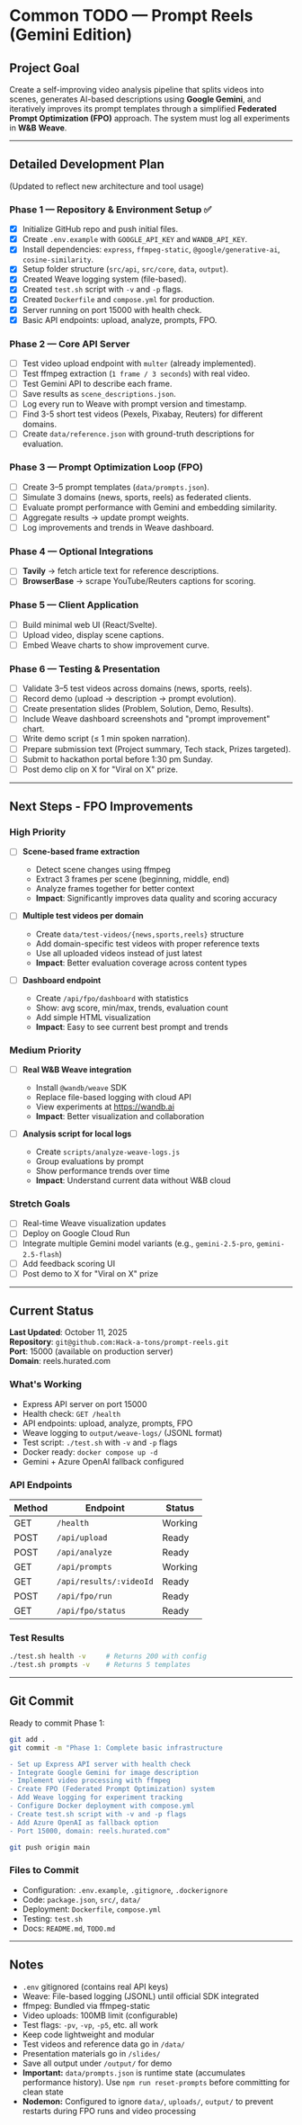 # Common TODO — Prompt Reels (Gemini Edition)

## Project Goal
Create a self-improving video analysis pipeline that splits videos into scenes, generates AI-based descriptions using **Google Gemini**, and iteratively improves its prompt templates through a simplified **Federated Prompt Optimization (FPO)** approach. The system must log all experiments in **W&B Weave**.

---

## Detailed Development Plan
(Updated to reflect new architecture and tool usage)

### Phase 1 — Repository & Environment Setup ✅
- [x] Initialize GitHub repo and push initial files.
- [x] Create `.env.example` with `GOOGLE_API_KEY` and `WANDB_API_KEY`.
- [x] Install dependencies: `express`, `ffmpeg-static`, `@google/generative-ai`, `cosine-similarity`.
- [x] Setup folder structure (`src/api`, `src/core`, `data`, `output`).
- [x] Created Weave logging system (file-based).
- [x] Created `test.sh` script with `-v` and `-p` flags.
- [x] Created `Dockerfile` and `compose.yml` for production.
- [x] Server running on port 15000 with health check.
- [x] Basic API endpoints: upload, analyze, prompts, FPO.

### Phase 2 — Core API Server
- [ ] Test video upload endpoint with `multer` (already implemented).
- [ ] Test ffmpeg extraction (`1 frame / 3 seconds`) with real video.
- [ ] Test Gemini API to describe each frame.
- [ ] Save results as `scene_descriptions.json`.
- [ ] Log every run to Weave with prompt version and timestamp.
- [ ] Find 3-5 short test videos (Pexels, Pixabay, Reuters) for different domains.
- [ ] Create `data/reference.json` with ground-truth descriptions for evaluation.

### Phase 3 — Prompt Optimization Loop (FPO)
- [ ] Create 3–5 prompt templates (`data/prompts.json`).
- [ ] Simulate 3 domains (news, sports, reels) as federated clients.
- [ ] Evaluate prompt performance with Gemini and embedding similarity.
- [ ] Aggregate results → update prompt weights.
- [ ] Log improvements and trends in Weave dashboard.

### Phase 4 — Optional Integrations
- [ ] **Tavily** → fetch article text for reference descriptions.
- [ ] **BrowserBase** → scrape YouTube/Reuters captions for scoring.

### Phase 5 — Client Application
- [ ] Build minimal web UI (React/Svelte).
- [ ] Upload video, display scene captions.
- [ ] Embed Weave charts to show improvement curve.

### Phase 6 — Testing & Presentation
- [ ] Validate 3–5 test videos across domains (news, sports, reels).
- [ ] Record demo (upload → description → prompt evolution).
- [ ] Create presentation slides (Problem, Solution, Demo, Results).
- [ ] Include Weave dashboard screenshots and "prompt improvement" chart.
- [ ] Write demo script (≤ 1 min spoken narration).
- [ ] Prepare submission text (Project summary, Tech stack, Prizes targeted).
- [ ] Submit to hackathon portal before 1:30 pm Sunday.
- [ ] Post demo clip on X for "Viral on X" prize.

---

## Next Steps - FPO Improvements

### High Priority
- [ ] **Scene-based frame extraction**
  - Detect scene changes using ffmpeg
  - Extract 3 frames per scene (beginning, middle, end)
  - Analyze frames together for better context
  - **Impact**: Significantly improves data quality and scoring accuracy

- [ ] **Multiple test videos per domain**
  - Create `data/test-videos/{news,sports,reels}` structure
  - Add domain-specific test videos with proper reference texts
  - Use all uploaded videos instead of just latest
  - **Impact**: Better evaluation coverage across content types

- [ ] **Dashboard endpoint**
  - Create `/api/fpo/dashboard` with statistics
  - Show: avg score, min/max, trends, evaluation count
  - Add simple HTML visualization
  - **Impact**: Easy to see current best prompt and trends

### Medium Priority
- [ ] **Real W&B Weave integration**
  - Install `@wandb/weave` SDK
  - Replace file-based logging with cloud API
  - View experiments at https://wandb.ai
  - **Impact**: Better visualization and collaboration

- [ ] **Analysis script for local logs**
  - Create `scripts/analyze-weave-logs.js`
  - Group evaluations by prompt
  - Show performance trends over time
  - **Impact**: Understand current data without W&B cloud

### Stretch Goals
- [ ] Real-time Weave visualization updates
- [ ] Deploy on Google Cloud Run
- [ ] Integrate multiple Gemini model variants (e.g., `gemini-2.5-pro`, `gemini-2.5-flash`)
- [ ] Add feedback scoring UI
- [ ] Post demo to X for "Viral on X" prize

---

## Current Status

**Last Updated**: October 11, 2025  
**Repository**: `git@github.com:Hack-a-tons/prompt-reels.git`  
**Port**: 15000 (available on production server)  
**Domain**: reels.hurated.com

### What's Working
- Express API server on port 15000
- Health check: `GET /health`
- API endpoints: upload, analyze, prompts, FPO
- Weave logging to `output/weave-logs/` (JSONL format)
- Test script: `./test.sh` with `-v` and `-p` flags
- Docker ready: `docker compose up -d`
- Gemini + Azure OpenAI fallback configured

### API Endpoints
| Method | Endpoint | Status |
|--------|----------|--------|
| GET | `/health` | Working |
| POST | `/api/upload` | Ready |
| POST | `/api/analyze` | Ready |
| GET | `/api/prompts` | Working |
| GET | `/api/results/:videoId` | Ready |
| POST | `/api/fpo/run` | Ready |
| GET | `/api/fpo/status` | Ready |

### Test Results
```bash
./test.sh health -v     # Returns 200 with config
./test.sh prompts -v    # Returns 5 templates
```

---

## Git Commit

Ready to commit Phase 1:
```bash
git add .
git commit -m "Phase 1: Complete basic infrastructure

- Set up Express API server with health check
- Integrate Google Gemini for image description  
- Implement video processing with ffmpeg
- Create FPO (Federated Prompt Optimization) system
- Add Weave logging for experiment tracking
- Configure Docker deployment with compose.yml
- Create test.sh script with -v and -p flags
- Add Azure OpenAI as fallback option
- Port 15000, domain: reels.hurated.com"

git push origin main
```

### Files to Commit
- Configuration: `.env.example`, `.gitignore`, `.dockerignore`
- Code: `package.json`, `src/`, `data/`
- Deployment: `Dockerfile`, `compose.yml`
- Testing: `test.sh`
- Docs: `README.md`, `TODO.md`

---

## Notes
- `.env` gitignored (contains real API keys)
- Weave: File-based logging (JSONL) until official SDK integrated
- ffmpeg: Bundled via ffmpeg-static
- Video uploads: 100MB limit (configurable)
- Test flags: `-pv`, `-vp`, `-p5`, etc. all work
- Keep code lightweight and modular
- Test videos and reference data go in `/data/`
- Presentation materials go in `/slides/`
- Save all output under `/output/` for demo
- **Important:** `data/prompts.json` is runtime state (accumulates performance history). Use `npm run reset-prompts` before committing for clean state
- **Nodemon:** Configured to ignore `data/`, `uploads/`, `output/` to prevent restarts during FPO runs and video processing
